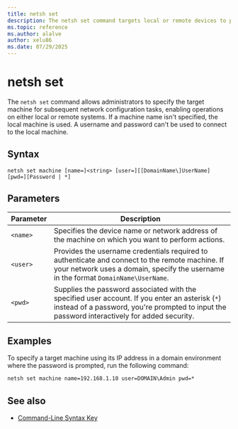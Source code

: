 ```yaml
---
title: netsh set
description: The netsh set command targets local or remote devices to perform network configuration tasks in Windows.
ms.topic: reference
ms.author: alalve
author: xelu86
ms.date: 07/29/2025
---
```


# netsh set

The `netsh set` command allows administrators to specify the target machine for subsequent network configuration tasks, enabling operations on either local or remote systems. If a machine name isn't specified, the local machine is used. A username and password can't be used to connect to the local machine.

## Syntax

```
netsh set machine [name=]<string> [user=][[DomainName\]UserName] [pwd=][Password | *]
```

## Parameters

| Parameter | Description |
|--|--|
| `<name>` | Specifies the device name or network address of the machine on which you want to perform actions. |
| `<user>` | Provides the username credentials required to authenticate and connect to the remote machine. If your network uses a domain, specify the username in the format `DomainName\UserName`. |
| `<pwd>` | Supplies the password associated with the specified user account. If you enter an asterisk (`*`) instead of a password, you're prompted to input the password interactively for added security. |

## Examples

To specify a target machine using its IP address in a domain environment where the password is prompted, run the following command:

```cmd
netsh set machine name=192.168.1.10 user=DOMAIN\Admin pwd=*
```

## See also

- [Command-Line Syntax Key](command-line-syntax-key.md)
